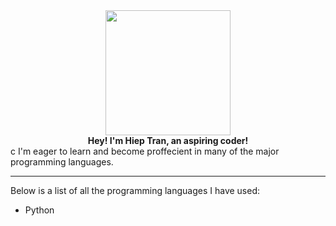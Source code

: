 
<div id="header" align="center">
  <img src="https://media.giphy.com/media/fwbZnTftCXVocKzfxR/giphy.gif" width="200"/>
</div>

<center>
  <b> 
    Hey! I'm Hiep Tran, an aspiring coder! 
  </b>
</center>c
I'm eager to learn and become proffecient in many of the major programming languages.

---

Below is a list of all the programming languages I have used:
- Python

